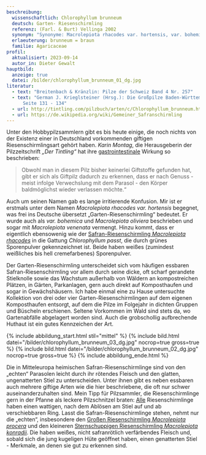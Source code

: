 ```yaml
---
beschreibung:
  wissenschaftlich: Chlorophyllum brunneum
  deutsch: Garten- Riesenschirmling
  referenz: (Farl. & Burt) Vellinga 2002
  synonym: "Synonyme: Macrolepiota rhacodes var. hortensis, var. bohemica"
  erlaeuterung: brunneum = braun
  familie: Agaricaceae
profil:
  aktualisiert: 2023-09-14
  autor_in: Dieter Gewalt
hauptbild:
  anzeige: true
  datei: /bilder/chlorophyllum_brunneum_01_dg.jpg
literatur:
  - text: "Breitenbach & Kränzlin: Pilze der Schweiz Band 4 Nr. 257"
  - text: "German J. Krieglsteiner (Hrsg.): Die Großpilze Baden-Württembergs Band 4,
      Seite 131 - 134"
  - url: http://tintling.com/pilzbuch/arten/c/Chlorophyllum_brunneum.html
  - url: https://de.wikipedia.org/wiki/Gemeiner_Safranschirmling
---
```

Unter den Hobbypilzsammlern gibt es bis heute einige, die noch nichts von der Existenz einer in Deutschland vorkommenden giftigen Riesenschirmlingsart gehört haben. *Karin Montag*, die Herausgeberin der Pilzzeitschrift *„Der Tintling“* hat ihre [gastrointestinale](gastrointestinal "Glossar") Wirkung so beschrieben:

> Obwohl man in diesem Pilz bisher keinerlei Giftstoffe gefunden hat, gibt er sich als Giftpilz dadurch zu erkennen, dass er nach Genuss - meist infolge Verwechslung mit dem Parasol - den Körper baldmöglichst wieder verlassen möchte.“

Auch um seinen Namen gab es lange irritierende Konfusion. Mir ist er erstmals unter dem Namen *Macrolepiota rhacodes var. hortensis* begegnet, was frei ins Deutsche übersetzt „Garten-Riesenschirmling“ bedeutet. Er wurde auch als *var. bohemica* und *Macrolepiota oliviera* beschrieben und sogar mit *Macrolepiota venenata* vermengt. Hinzu kommt, dass er eigentlich ebensowenig wie der [Safran-Riesenschirmling *Macrolepiota rhacodes*](/pilze/macrolepiota-rhacodes-safran-riesenschirmling) in die Gattung *Chlorophyllum passt*, die durch grünes Sporenpulver gekennzeichnet ist. Beide haben weißes (zumindest weißliches bis hell cremefarbenes) Sporenpulver.

Der Garten-Riesenschirmling unterscheidet sich vom häufigen essbaren Safran-Riesenschirmling vor allem durch seine dicke, oft scharf gerandete Stielknolle sowie das Wachstum außerhalb von Wäldern an kompostreichen Plätzen, in Gärten, Parkanlagen, gern auch direkt auf Komposthaufen und sogar in Gewächshäusern. Ich habe einmal eine zu Hause untersuchte Kollektion von drei oder vier Garten-Riesenschirmlingen auf dem eigenen Komposthaufen entsorgt, auf dem die Pilze im Folgejahr in dichten Gruppen und Büscheln erschienen. Seltene Vorkommen im Wald sind stets da, wo Gartenabfälle abgelagert worden sind. Auch die grobschollig aufbrechende Huthaut ist ein gutes Kennzeichen der Art.

{% include abbildung_start.html stil="mittel" %}
{% include bild.html datei="/bilder/chlorophyllum_brunneum_03_dg.jpg" nocrop=true gross=true %}
{% include bild.html datei="/bilder/chlorophyllum_brunneum_02_dg.jpg" nocrop=true gross=true %}
{% include abbildung_ende.html %}

Die in Mitteleuropa heimischen Safran-Riesenschirmlinge sind von den „echten“ Parasolen leicht durch ihr rötendes Fleisch und den glatten, ungenatterten Stiel zu unterscheiden. Unter ihnen gibt es neben essbaren auch mehrere giftige Arten wie die hier beschriebene, die oft nur schwer auseinanderzuhalten sind. Mein Tipp für Pilzsammler, die Riesenschirmlinge gern in der Pfanne als leckere Pilzschnitzel braten: <ins>Alle</ins> Riesenschirmlinge haben einen wattigen, nach dem Ablösen am Stiel auf und ab verschiebbaren Ring. Lasst die Safran-Riesenschirmlinge stehen, nehmt nur die „echten“, insbesondere den [Großen Riesenschirmling *Macrolepiota procera*](/pilze/macrolepiota-procera-großer-riesenschirmling) und den kleineren [Sternschuppigen Riesenschirmling *Macrolepiota konradii*](/pilze/macrolepiota-konradii-sternschuppiger-riesenschirmling). Die haben weißes, nicht safranrötlich verfärbendes Fleisch und, sobald sich die jung kugeligen Hüte geöffnet haben, einen genatterten Stiel -  Merkmale, an denen sie gut zu erkennen sind.